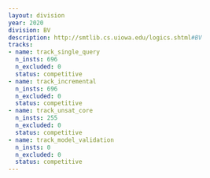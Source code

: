 ```yaml
---
layout: division
year: 2020
division: BV
description: http://smtlib.cs.uiowa.edu/logics.shtml#BV
tracks:
- name: track_single_query
  n_insts: 696
  n_excluded: 0
  status: competitive
- name: track_incremental
  n_insts: 696
  n_excluded: 0
  status: competitive
- name: track_unsat_core
  n_insts: 255
  n_excluded: 0
  status: competitive
- name: track_model_validation
  n_insts: 0
  n_excluded: 0
  status: competitive
---
```


